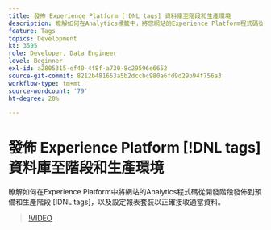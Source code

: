 ```yaml
---
title: 發佈 Experience Platform [!DNL tags] 資料庫至階段和生產環境
description: 瞭解如何在Analytics標籤中，將您網站的Experience Platform程式碼從開發階段發佈到預備和生產階段，並設定報表套裝以正確接收適當資料。
feature: Tags
topics: Development
kt: 3595
role: Developer, Data Engineer
level: Beginner
exl-id: a2805315-ef40-4f8f-a730-8c29596e6652
source-git-commit: 8212b481653a5b2dccbc980a6fd9d29b94f756a3
workflow-type: tm+mt
source-wordcount: '79'
ht-degree: 20%

---
```


# 發佈 Experience Platform [!DNL tags] 資料庫至階段和生產環境

瞭解如何在Experience Platform中將網站的Analytics程式碼從開發階段發佈到預備和生產階段 [!DNL tags]，以及設定報表套裝以正確接收適當資料。

>[!VIDEO](https://video.tv.adobe.com/v/28777/?quality=12&learn=on)
